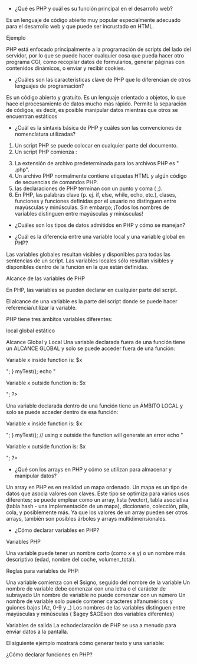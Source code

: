 - ¿Qué es PHP y cuál es su función principal en el desarrollo web? 

Es un lenguaje de código abierto muy popular especialmente adecuado para el desarrollo web y 
que puede ser incrustado en HTML.

Ejemplo

<!DOCTYPE html>
<html>
<head>
<title>Ejemplo</title>
</head>
<body>

<?php
            echo "¡Hola, soy un script de PHP!";
        ?>

</body>
</html>

PHP está enfocado principalmente a la programación de scripts del lado del servidor, por lo que se puede hacer cualquier cosa que pueda hacer otro programa CGI, como recopilar datos de formularios, generar páginas con contenidos dinámicos, o enviar y recibir cookies.

- ¿Cuáles son las características clave de PHP que lo diferencian de otros lenguajes de
programación?

 Es un código abierto y gratuito. Es un lenguaje orientado a objetos, lo que hace el procesamiento de datos mucho más rápido. Permite la separación de códigos, es decir, es posible manipular datos mientras que otros se encuentran estáticos

 - ¿Cuál es la sintaxis básica de PHP y cuáles son las convenciones de nomenclatura utilizadas?

 1. Un script PHP se puede colocar en cualquier parte del documento.
 2. Un script PHP comienza <?phpy termina con ?>:

<?php
// PHP code goes here
?>
3. La extensión de archivo predeterminada para los archivos PHP es " .php".
4. Un archivo PHP normalmente contiene etiquetas HTML y algún código de secuencias de comandos PHP.
5. las declaraciones de PHP terminan con un punto y coma ( ;).
6. En PHP, las palabras clave (p. ej. if, else, while, echo, etc.), clases, funciones y funciones definidas por el usuario no distinguen entre mayúsculas y minúsculas. Sin embargo; ¡Todos los nombres de variables distinguen entre mayúsculas y minúsculas!

- ¿Cuáles son los tipos de datos admitidos en PHP y cómo se manejan?



- ¿Cuál es la diferencia entre una variable local y una variable global en PHP?

Las variables globales resultan visibles y disponibles para todas las sentencias de un script. Las variables locales sólo resultan visibles y disponibles dentro de la función en la que están definidas.

Alcance de las variables de PHP

En PHP, las variables se pueden declarar en cualquier parte del script.

El alcance de una variable es la parte del script donde se puede hacer referencia/utilizar la variable.

PHP tiene tres ámbitos variables diferentes:

local
global
estático

Alcance Global y Local
Una variable declarada fuera de una función tiene un ALCANCE GLOBAL y solo se puede acceder fuera de una función:

<?php
$x = 5; // global scope

function myTest() {
  // using x inside this function will generate an error
  echo "<p>Variable x inside function is: $x</p>";
}
myTest();

echo "<p>Variable x outside function is: $x</p>";
?>

Una variable declarada dentro de una función tiene un ÁMBITO LOCAL y solo se puede acceder dentro de esa función:

<?php
function myTest() {
  $x = 5; // local scope
  echo "<p>Variable x inside function is: $x</p>";
}
myTest();

// using x outside the function will generate an error
echo "<p>Variable x outside function is: $x</p>";
?>


- ¿Qué son los arrays en PHP y cómo se utilizan para almacenar y manipular datos?

Un array en PHP es en realidad un mapa ordenado. Un mapa es un tipo de datos que asocia valores con claves. Este tipo se optimiza para varios usos diferentes; se puede emplear como un array, lista (vector), tabla asociativa (tabla hash - una implementación de un mapa), diccionario, colección, pila, cola, y posiblemente más. Ya que los valores de un array pueden ser otros arrays, también son posibles árboles y arrays multidimensionales.

- ¿Cómo declarar variables en PHP?

Variables PHP

Una variable puede tener un nombre corto (como x e y) o un nombre más descriptivo (edad, nombre del coche, volumen_total).

Reglas para variables de PHP:

Una variable comienza con el $signo, seguido del nombre de la variable
Un nombre de variable debe comenzar con una letra o el carácter de subrayado
Un nombre de variable no puede comenzar con un número
Un nombre de variable solo puede contener caracteres alfanuméricos y guiones bajos (Az, 0-9 y _)
Los nombres de las variables distinguen entre mayúsculas y minúsculas ( $agey $AGEson dos variables diferentes)

Variables de salida
La echodeclaración de PHP se usa a menudo para enviar datos a la pantalla.

El siguiente ejemplo mostrará cómo generar texto y una variable:

<?php
$txt = "W3Schools.com";
echo "I love $txt!";
?>

¿Cómo declarar funciones en PHP?
